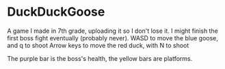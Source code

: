# DuckDuckGoose
A game I made in 7th grade, uploading it so I don't lose it. I might finish the first boss fight eventually (probably never).
WASD to move the blue goose, and q to shoot
Arrow keys to move the red duck, with N to shoot

The purple bar is the boss's health, the yellow bars are platforms.

